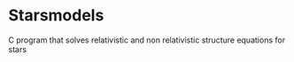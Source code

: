 # Starsmodels
C program that solves relativistic and non relativistic structure equations for stars
